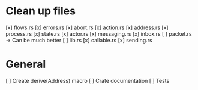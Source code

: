 # Clean up files
[x] flows.rs
[x] errors.rs
[x] abort.rs 
[x] action.rs 
[x] address.rs 
[x] process.rs 
[x] state.rs 
[x] actor.rs
[x] messaging.rs
[x] inbox.rs
[ ] packet.rs -> Can be much better
[ ] lib.rs
    [x] callable.rs
    [x] sending.rs 

# General
[ ] Create derive(Address) macro
[ ] Crate documentation
[ ] Tests